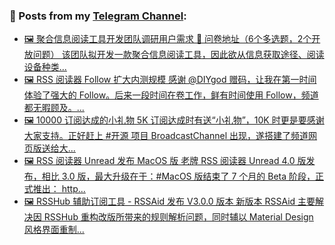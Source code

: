 ### 📰 Posts from my [Telegram Channel](https://t.me/s/aboutrss):
<!-- BLOG-POST-LIST:START -->
- [🖼 聚合信息阅读工具开发团队调研用户需求 🔗 问卷地址（6个多选题，2个开放问题） 该团队拟开发一款聚合信息阅读工具，因此欲从信息获取途径、阅读设备种类...](https://t.me/aboutrss/1479)
- [🖼 RSS 阅读器 Follow 扩大内测规模 感谢 @DIYgod 赠码，让我在第一时间体验了强大的 Follow。后来一段时间在卷工作，鲜有时间使用 Follow，频道都无暇顾及。...](https://t.me/aboutrss/1478)
- [🖼 10000 订阅达成的小礼物 5K 订阅达成时有送“小礼物”，10K 时更是要感谢大家支持。正好赶上 #开源 项目 BroadcastChannel 出现，遂搭建了频道网页版送给大...](https://t.me/aboutrss/1477)
- [🖼 RSS 阅读器 Unread 发布 MacOS 版 老牌 RSS 阅读器 Unread 4.0 版发布，相比 3.0 版，最大升级在于：#MacOS 版结束了 7 个月的 Beta 阶段，正式推出： http...](https://t.me/aboutrss/1476)
- [🖼 RSSHub 辅助订阅工具 - RSSAid 发布 V3.0.0 版本 新版本 RSSAid 主要解决因 RSSHub 重构改版所带来的规则解析问题，同时辅以 Material Design 风格界面重制...](https://t.me/aboutrss/1475)
<!-- BLOG-POST-LIST:END -->

<!--
**AboutRSS/AboutRSS** is a ✨ _special_ ✨ repository because its `README.md` (this file) appears on your GitHub profile.

Here are some ideas to get you started:

- 🔭 I’m currently working on ...
- 🌱 I’m currently learning ...
- 👯 I’m looking to collaborate on ...
- 🤔 I’m looking for help with ...
- 💬 Ask me about ...
- 📫 How to reach me: ...
- 😄 Pronouns: ...
- ⚡ Fun fact: ...
-->
